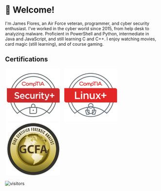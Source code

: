 # 👋 Welcome!

I'm James Flores, an Air Force veteran, programmer, and cyber security enthusiast. I've worked in the cyber world since 2015, from help desk to analyzing malware. Proficient in PowerShell and Python, intermediate in Java and JavaScript, and still learning C and C++. I enjoy watching movies, card magic (still learning), and of course gaming.

## Certifications

<a href="https://www.credly.com/badges/68849011-b0c3-4dee-9274-b716c1ae60ec/public_url" target="_blank" style="padding:1%"><img src="/img/security.png" width="175" height="175" alt="CompTIA Security+"></a>
<a href="https://www.credly.com/badges/12755f63-970e-4d7a-84bb-acfe0671c096/public_url" target="_blank" style="padding:1%"><img src="/img/linux.png" width="175" height="175" alt="CompTIA Linux+"></a>
<a href="https://www.credly.com/badges/a858b184-d73b-47a0-b7ee-9b01ca2f9c69/public_url" target="_blank" style="padding:1%"><img src="/img/gcfa.png" width="175" height="175" alt="GIAC Certified Forensic Analyst"></a>

![visitors](https://visitor-badge.laobi.icu/badge?page_id=jamesfloresjr.jamesfloresjr.github.io)

<!--
**jamesfloresjr/jamesfloresjr** is a ✨ _special_ ✨ repository because its `README.md` (this file) appears on your GitHub profile.

Here are some ideas to get you started:

- 🔭 I’m currently working on ...
- 🌱 I’m currently learning ...
- 👯 I’m looking to collaborate on ...
- 🤔 I’m looking for help with ...
- 💬 Ask me about ...
- 📫 How to reach me: ...
- 😄 Pronouns: ...
- ⚡ Fun fact: ...
-->
